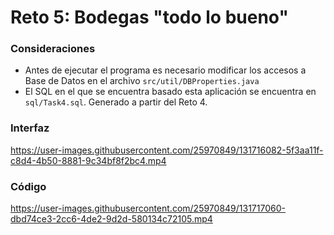 # Reto 5: Bodegas "todo lo bueno"

### Consideraciones
- Antes de ejecutar el programa es necesario modificar los accesos a Base de Datos en el archivo `src/util/DBProperties.java`
- El SQL en el que se encuentra basado esta aplicación se encuentra en `sql/Task4.sql`. Generado a partir del Reto 4.

### Interfaz

https://user-images.githubusercontent.com/25970849/131716082-5f3aa11f-c8d4-4b50-8881-9c34bf8f2bc4.mp4


### Código

https://user-images.githubusercontent.com/25970849/131717060-dbd74ce3-2cc6-4de2-9d2d-580134c72105.mp4


